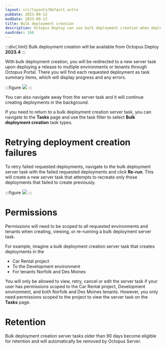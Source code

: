 ```yaml
---
layout: src/layouts/Default.astro
pubDate: 2023-09-13
modDate: 2023-09-13
title: Bulk deployment creation
description: Octopus Deploy can use bulk deployment creation when deploying to multiple environments or tenants
navOrder: 160
---
```


:::div{.hint}
Bulk deployment creation will be available from Octopus Deploy **2023.4**
:::

With bulk deployment creation, you will be redirected to a new server task upon deploying a release to multiple environments or tenants through Octopus Portal. There you will find each requested deployment as task summary items, which will display progress and any errors.

:::figure
![](/docs/deployments/bulk-deployment-creation.png)
:::

You can also navigate away from the server task and it will continue creating deployments in the background.

If you need to return to a bulk deployment creation server task, you can navigate to the **Tasks** page and use the task filter to select **Bulk deployment creation** task types.

# Retrying deployment creation failures
To retry failed requested deployments, navigate to the bulk deployment server task with the failed requested deployments and click **Re-run**. This will create a new server task that attempts to recreate only those deployments that failed to create previously.

:::figure
![](/docs/deployments/bulk-deployment-creation-retry.png)
:::

# Permissions
Permissions will need to be scoped to all requested environments and tenants when creating, viewing, or re-running a bulk deployment server task.

For example, imagine a bulk deployment creation server task that creates deployments in the 
* Car Rental project 
* To the Development environment 
* For tenants Norfolk and Des Moines

You will only be allowed to view, retry, cancel or edit the server task if your user has permissions scoped to the Car Rental project, Development environment, and both Norfolk and Des Moines tenants. However, you only need permissions scoped to the project to view the server task on the **Tasks** page.

# Retention
Bulk deployment creation server tasks older than 90 days become eligible for retention and will automatically be removed by Octopus Server.